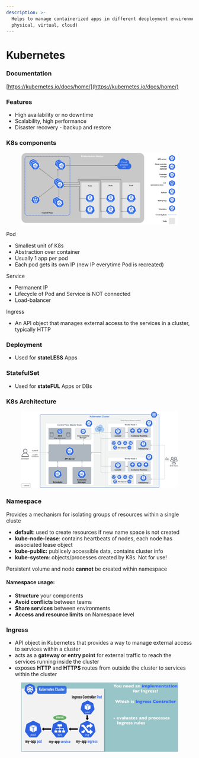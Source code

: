 ```yaml
---
description: >-
  Helps to manage containerized apps in different deoployment environments (e.g.
  physical, virtual, cloud)
---
```


# Kubernetes

### Documentation

[https://kubernetes.io/docs/home/](https://kubernetes.io/docs/home/)

### Features

* High availability or no downtime
* Scalability, high performance
* Disaster recovery - backup and restore



### K8s components

<figure><img src=".gitbook/assets/image (12).png" alt=""><figcaption></figcaption></figure>

Pod

* Smallest unit of K8s
* Abstraction over container
* Usually 1 app per pod
* Each pod gets its own IP (new IP everytime Pod is recreated)

Service

* Permanent IP
* Lifecycle of Pod and Service is NOT connected
* Load-balancer

Ingress

* An API object that manages external access to the services in a cluster, typically HTTP

### Deployment

* Used for **stateLESS** Apps

### StatefulSet

* Used for **stateFUL** Apps or DBs

### K8s Architecture

<figure><img src=".gitbook/assets/image (2).png" alt=""><figcaption></figcaption></figure>

### Namespace

Provides a mechanism for isolating groups of resources within a single cluste

* **default**: used to create resources if new name space is not created
* **kube-node-lease**: contains heartbeats of nodes, each node has associated lease object
* **kube-public:** publicely accessible data, contains cluster info
* **kube-system**: objects/processes created by K8s. Not for use!

Persistent volume and node **cannot** be created within namespace

#### Namespace usage:

* **Structure** your components
* **Avoid conflicts** between teams
* **Share services** between environments
* **Access and resource limits** on Namespace level

### Ingress

* API object in Kubernetes that provides a way to manage external access to services within a cluster
* acts as a **gateway or entry point** for external traffic to reach the services running inside the cluster
* exposes **HTTP** and **HTTPS** routes from outside the cluster to services within the cluster

<figure><img src=".gitbook/assets/image (8).png" alt=""><figcaption></figcaption></figure>

